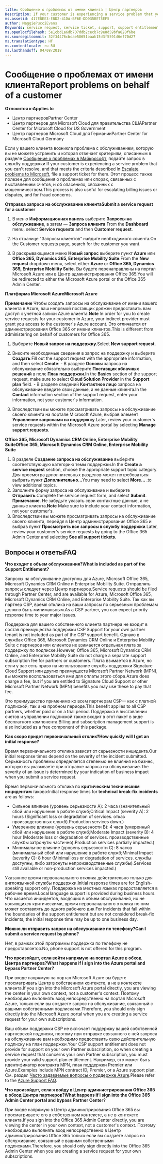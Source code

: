 ```yaml
---
title: Сообщение о проблемах от имени клиента | Центр партнеров
Description: If your customer is experiencing a service problem that you can''t resolve, and that meets the criteria described in Escalate problems to Microsoft, file a support ticket for them.
ms.assetid: 417E8EE3-EBD2-41DA-BF6E-DD935BE78EF5
author: MaggiePucciEvans
Keywords: service request, service ticket, support, support entitlement, aobo, Azure aobo
ms.openlocfilehash: 5e1cbd1a6db707ddb2cecb7c9e8d59bfa828f6be
ms.sourcegitcommit: 32f34476cbcae58651baab15d3f5591d6ef70d27
ms.translationtype: HT
ms.contentlocale: ru-RU
ms.lasthandoff: 04/08/2018
---
```

# <a name="report-problems-on-behalf-of-a-customer"></a><span data-ttu-id="74a02-102">Сообщение о проблемах от имени клиента</span><span class="sxs-lookup"><span data-stu-id="74a02-102">Report problems on behalf of a customer</span></span>

**<span data-ttu-id="74a02-103">Относится к:</span><span class="sxs-lookup"><span data-stu-id="74a02-103">Applies to</span></span>**

-  <span data-ttu-id="74a02-104">Центр партнеров</span><span class="sxs-lookup"><span data-stu-id="74a02-104">Partner Center</span></span>
-  <span data-ttu-id="74a02-105">Центр партнеров для Microsoft Cloud для правительства США</span><span class="sxs-lookup"><span data-stu-id="74a02-105">Partner Center for Microsoft Cloud for US Government</span></span>
-  <span data-ttu-id="74a02-106">Центр партнеров Microsoft Cloud для Германии</span><span class="sxs-lookup"><span data-stu-id="74a02-106">Partner Center for Microsoft Cloud Germany</span></span>

<span data-ttu-id="74a02-107">Если у вашего клиента возникла проблема с обслуживанием, которую вы не можете устранить и которая отвечает критериям, описанным в разделе [Сообщение о проблемах в Майкрософт](escalate-problems-to-microsoft.md), подайте запрос в службу поддержки.</span><span class="sxs-lookup"><span data-stu-id="74a02-107">If your customer is experiencing a service problem that you can't resolve, and that meets the criteria described in [Escalate problems to Microsoft](escalate-problems-to-microsoft.md), file a support ticket for them.</span></span> <span data-ttu-id="74a02-108">Этот процесс также полезен для сообщения о проблемах или спорах, связанных с выставлением счетов, и об опасениях, связанных с мошенничеством.</span><span class="sxs-lookup"><span data-stu-id="74a02-108">This process is also useful for escalating billing issues or disputes, and for fraud concerns.</span></span>

**<span data-ttu-id="74a02-109">Отправка запроса на обслуживание клиента</span><span class="sxs-lookup"><span data-stu-id="74a02-109">Submit a service request for a customer</span></span>**

1.  <span data-ttu-id="74a02-110">В меню **Информационная панель** выберите **Запросы на обслуживание**, а затем — **Запроса клиента**.</span><span class="sxs-lookup"><span data-stu-id="74a02-110">From the **Dashboard** menu, select **Service requests** and then **Customer request**.</span></span> 

2.  <span data-ttu-id="74a02-111">На странице "Запросы клиентов" найдите необходимого клиента.</span><span class="sxs-lookup"><span data-stu-id="74a02-111">On the Customer requests page, search for the customer you want.</span></span>

3.  <span data-ttu-id="74a02-112">В раскрывающемся меню **Новый запрос** выберите пункт **Azure** или **Office 365, Dynamics 365, Enterprise Mobility Suite**.</span><span class="sxs-lookup"><span data-stu-id="74a02-112">From the **New request** dropdown menu, select either **Azure** or **Office 365, Dynamics 365, Enterprise Mobility Suite**.</span></span> <span data-ttu-id="74a02-113">Вы будете перенаправлены на портал Microsoft Azure или в Центр администрирования Office 365.</span><span class="sxs-lookup"><span data-stu-id="74a02-113">You will be redirected to either the Microsoft Azure portal or the Office 365 Admin Center.</span></span>

**<span data-ttu-id="74a02-114">Платформа Microsoft Azure</span><span class="sxs-lookup"><span data-stu-id="74a02-114">Microsoft Azure</span></span>**

<span data-ttu-id="74a02-115">**Примечание** Чтобы создать запросы на обслуживание от имени вашего клиента в Azure, ваш непрямой поставщик должен предоставить вам доступ к учетной записи Azure клиента.</span><span class="sxs-lookup"><span data-stu-id="74a02-115">**Note** In order for you to create service requests for your customer in Azure, your indirect provider must grant you access to the customer's Azure account.</span></span> <span data-ttu-id="74a02-116">Это отличается от администрирования Office 365 от имени клиентов.</span><span class="sxs-lookup"><span data-stu-id="74a02-116">This is different from administering on behalf of customers for Office 365.</span></span>   

1.  <span data-ttu-id="74a02-117">Выберите **Новый запрос на поддержку**.</span><span class="sxs-lookup"><span data-stu-id="74a02-117">Select **New support request**.</span></span>
2.  <span data-ttu-id="74a02-118">Внесите необходимые сведения в запрос на поддержку и выберите **Создать**:</span><span class="sxs-lookup"><span data-stu-id="74a02-118">Fill out the support request with the appropriate information, and then select **Create**:</span></span>
        -   <span data-ttu-id="74a02-119">В разделе **Основы** запроса на обслуживание обязательно выберите **Поставщик облачных решений** в поле **План поддержки**.</span><span class="sxs-lookup"><span data-stu-id="74a02-119">In the **Basics** section of the support request, make sure to select **Cloud Solution Provider** in the **Support plan** field.</span></span>
        -   <span data-ttu-id="74a02-120">В разделе сведений **Контактное лицо** запроса на обслуживание введите свои данные, а не данные клиента.</span><span class="sxs-lookup"><span data-stu-id="74a02-120">In the **Contact** information section of the support request, enter your information, not your customer's information.</span></span>

3.  <span data-ttu-id="74a02-121">Впоследствии вы можете просматривать запросы на обслуживание своего клиента на портале Microsoft Azure, выбрав элемент **Управление запросами на поддержку**.</span><span class="sxs-lookup"><span data-stu-id="74a02-121">Later, review your customer's service requests within the Microsoft Azure portal by selecting **Manage support requests**.</span></span>



**<span data-ttu-id="74a02-122">Office 365, Microsoft Dynamics CRM Online, Enterprise Mobility Suite</span><span class="sxs-lookup"><span data-stu-id="74a02-122">Office 365, Microsoft Dynamics CRM Online, Enterprise Mobility Suite</span></span>**

1. <span data-ttu-id="74a02-123">В разделе **Создание запроса на обслуживание** выберите соответствующую категорию темы поддержки.</span><span class="sxs-lookup"><span data-stu-id="74a02-123">In the **Create a service request** section, choose the appropriate support topic category.</span></span> <span data-ttu-id="74a02-124">Для просмотра дополнительных разделов может потребоваться выбрать пункт **Дополнительно…**</span><span class="sxs-lookup"><span data-stu-id="74a02-124">You may need to select **More…**</span></span> <span data-ttu-id="74a02-125">.</span><span class="sxs-lookup"><span data-stu-id="74a02-125">to view additional topics.</span></span>    
2. <span data-ttu-id="74a02-126">Заполните форму запроса на обслуживание и выберите **Отправить**.</span><span class="sxs-lookup"><span data-stu-id="74a02-126">Complete the service request form, and select **Submit**.</span></span>
    <span data-ttu-id="74a02-127">**Примечание**. Не забудьте указать свои контактные данные, а не данные клиента.</span><span class="sxs-lookup"><span data-stu-id="74a02-127">**Note**  Make sure to include your contact information, not your customer's.</span></span>
3. <span data-ttu-id="74a02-128">Впоследствии вы можете просматривать запросы на обслуживание своего клиента, перейдя в Центр администрирования Office 365 и выбрав пункт **Просмотреть все запросы в службу поддержки**.</span><span class="sxs-lookup"><span data-stu-id="74a02-128">Later, review your customer's service requests by going to the Office 365 Admin Center and selecting **See all support tickets**.</span></span>

## <a name="faq"></a><span data-ttu-id="74a02-129">Вопросы и ответы</span><span class="sxs-lookup"><span data-stu-id="74a02-129">FAQ</span></span>


**<span data-ttu-id="74a02-130">Что входит в объем обслуживания?</span><span class="sxs-lookup"><span data-stu-id="74a02-130">What is included as part of the Support Entitlement?</span></span>**

<span data-ttu-id="74a02-131">Запросы на обслуживание доступны для Azure, Microsoft Office 365, Microsoft Dynamics CRM Online и Enterprise Mobility Suite. Отправлять запросы следует через Центр партнеров.</span><span class="sxs-lookup"><span data-stu-id="74a02-131">Service requests should be filed through Partner Center, and are available for Azure, Microsoft Office 365, Microsoft Dynamics CRM Online, and Enterprise Mobility Suite.</span></span> <span data-ttu-id="74a02-132">Так как вы партнер CSP, время отклика на ваши запросы по серьезным проблемам должно быть минимальным.</span><span class="sxs-lookup"><span data-stu-id="74a02-132">As a CSP partner, you can expect priority response time to your major issues.</span></span>

<span data-ttu-id="74a02-133">Поддержка для вашего собственного клиента партнера не входит в состав преимущества поддержки CSP.</span><span class="sxs-lookup"><span data-stu-id="74a02-133">Support for your own partner tenant is not included as part of the CSP support benefit.</span></span> <span data-ttu-id="74a02-134">Однако в службах Office 365, Microsoft Dynamics CRM Online и Enterprise Mobility Suite с партнеров или клиентов не взимается отдельная плата за поддержку по подписке.</span><span class="sxs-lookup"><span data-stu-id="74a02-134">However, Office 365, Microsoft Dynamics CRM Online, and Enterprise Mobility Suite do not charge a separate support subscription fee for partners or customers.</span></span> <span data-ttu-id="74a02-135">Плата взимается в Azure, но если у вас есть право на использование службы поддержки Signature Cloud Support или других преимуществ Microsoft Partner Network (MPN), вы можете воспользоваться ими для оплаты этого сбора.</span><span class="sxs-lookup"><span data-stu-id="74a02-135">Azure does charge a fee, but if you are entitled to Signature Cloud Support or other Microsoft Partner Network (MPN) benefits you may use these to pay that fee.</span></span>

<span data-ttu-id="74a02-136">Это преимущество применимо ко всем партнерам CSP— как с платной подпиской, так и на пробном периоде.</span><span class="sxs-lookup"><span data-stu-id="74a02-136">This benefit applies to all CSP partners, whether paid or on a trial period.</span></span> <span data-ttu-id="74a02-137">Поддержка в выставлении счетов и управлении подпиской также входит в этот пакет в виде бесплатного компонента.</span><span class="sxs-lookup"><span data-stu-id="74a02-137">Billing and subscription management support is also included as a free component of this package.</span></span>

**<span data-ttu-id="74a02-138">Как скоро придет первоначальный отклик?</span><span class="sxs-lookup"><span data-stu-id="74a02-138">How quickly will I get an initial response?</span></span>**

<span data-ttu-id="74a02-139">Время первоначального отклика зависит от серьезности инцидента.</span><span class="sxs-lookup"><span data-stu-id="74a02-139">Our initial response times depend on the severity of the incident submitted.</span></span> <span data-ttu-id="74a02-140">Серьезность проблемы определяется степенью ее влияния на бизнес, которую вы указываете при отправке запроса на обслуживание.</span><span class="sxs-lookup"><span data-stu-id="74a02-140">The severity of an issue is determined by your indication of business impact when you submit a service request.</span></span>

<span data-ttu-id="74a02-141">Время первоначального отклика по **критическим техническим инцидентам** таково:</span><span class="sxs-lookup"><span data-stu-id="74a02-141">Initial response times for **technical break-fix incidents** are as follows:</span></span>

-   <span data-ttu-id="74a02-142">Сильное влияние (уровень серьезности A): 2 часа (значительный сбой или нарушение в работе служб;</span><span class="sxs-lookup"><span data-stu-id="74a02-142">Critical Impact (severity A): 2 hours (Significant loss or degradation of services.</span></span> <span data-ttu-id="74a02-143">отказ производственных служб).</span><span class="sxs-lookup"><span data-stu-id="74a02-143">Production services down.)</span></span>
-   <span data-ttu-id="74a02-144">Умеренное влияние (уровень серьезности B): 4 часа (умеренный сбой или нарушение в работе служб;</span><span class="sxs-lookup"><span data-stu-id="74a02-144">Moderate Impact (severity B): 4 hour (Moderate loss or degradation of services.</span></span> <span data-ttu-id="74a02-145">производственные службы затронуты частично).</span><span class="sxs-lookup"><span data-stu-id="74a02-145">Production services partially impacted.)</span></span>
-   <span data-ttu-id="74a02-146">Минимальное влияние (уровень серьезности C): 8 часов (минимальный сбой или нарушение в работе служб;</span><span class="sxs-lookup"><span data-stu-id="74a02-146">Minimal Impact (severity C): 8 hour (Minimal loss or degradation of services.</span></span> <span data-ttu-id="74a02-147">службы доступны, либо затронуты непроизводственные службы).</span><span class="sxs-lookup"><span data-stu-id="74a02-147">Services still available or non-production services impacted.)</span></span>

<span data-ttu-id="74a02-148">Указанное время первоначального отклика действительно только для англоязычной службы поддержки.</span><span class="sxs-lookup"><span data-stu-id="74a02-148">Initial response times are for English-speaking support only.</span></span> <span data-ttu-id="74a02-149">Поддержка на местных языках предоставляется в рабочее время.</span><span class="sxs-lookup"><span data-stu-id="74a02-149">Local language support is provided during business hours.</span></span>
<span data-ttu-id="74a02-150">Что касается инцидентов, входящих в объем обслуживания, но не являющихся критическими, время первоначального отклика по ним может составлять до одного рабочего дня.</span><span class="sxs-lookup"><span data-stu-id="74a02-150">For incidents that fall within the boundaries of the support entitlement but are not considered break-fix incidents, the initial response time may be up to one business day.</span></span>

**<span data-ttu-id="74a02-151">Можно ли отправить запрос на обслуживание по телефону?</span><span class="sxs-lookup"><span data-stu-id="74a02-151">Can I submit a service request by phone?</span></span>**

<span data-ttu-id="74a02-152">Нет, в рамках этой программы поддержка по телефону не предоставляется.</span><span class="sxs-lookup"><span data-stu-id="74a02-152">No, phone support is not offered for this program.</span></span>

**<span data-ttu-id="74a02-153">Что произойдет, если войти напрямую на портал Azure в обход Центра партнеров?</span><span class="sxs-lookup"><span data-stu-id="74a02-153">What happens if I sign into the Azure portal and bypass Partner Center?</span></span>**

<span data-ttu-id="74a02-154">При входе напрямую на портал Microsoft Azure вы будете просматривать Центр в собственном контексте, а не в контексте клиента.</span><span class="sxs-lookup"><span data-stu-id="74a02-154">If you sign into the Microsoft Azure portal directly, you are viewing the center in your own context, not a customer's context.</span></span> <span data-ttu-id="74a02-155">Поэтому необходимо выполнять вход непосредственно на портал Microsoft Azure, только если вы создаете запрос на обслуживание, связанный с вашими собственными подписками.</span><span class="sxs-lookup"><span data-stu-id="74a02-155">Therefore, you should only sign directly into the Microsoft Azure portal when you are creating a service request for your own subscriptions.</span></span>

<span data-ttu-id="74a02-156">Ваш объем поддержки CSP не включает поддержку вашей собственной партнерской подписки, поэтому при отправке связанного с ней запроса на обслуживание вам необходимо предоставить свою действительную подписку на план поддержки.</span><span class="sxs-lookup"><span data-stu-id="74a02-156">Your CSP support entitlement does not provide for support on your own Partner subscription, so when creating a service request that concerns your own Partner subscription, you must provide your valid support plan entitlement.</span></span> <span data-ttu-id="74a02-157">Например, это может быть идентификатор контракта MPN, план поддержки Premier или Azure.</span><span class="sxs-lookup"><span data-stu-id="74a02-157">Examples include MPN contract ID, Premier, or a Azure support plan.</span></span> <span data-ttu-id="74a02-158">См. раздел [Часто задаваемые вопросы о поддержке Azure](http://go.microsoft.com/fwlink/?LinkId=717532).</span><span class="sxs-lookup"><span data-stu-id="74a02-158">Please refer to the [Azure Support FAQ](http://go.microsoft.com/fwlink/?LinkId=717532).</span></span>

**<span data-ttu-id="74a02-159">Что произойдет, если я войду в Центр администрирования Office 365 в обход Центра партнеров?</span><span class="sxs-lookup"><span data-stu-id="74a02-159">What happens if I sign into the Office 365 Admin Center portal and bypass Partner Center?</span></span>**

<span data-ttu-id="74a02-160">При входе напрямую в Центр администрирования Office 365 вы просматриваете его в собственном контексте, а не в контексте клиента.</span><span class="sxs-lookup"><span data-stu-id="74a02-160">If you sign into the Office 365 Admin Center directly, you are viewing the center in your own context, not a customer's context.</span></span> <span data-ttu-id="74a02-161">Поэтому необходимо выполнять вход непосредственно в Центр администрирования Office 365 только если вы создаете запрос на обслуживание, связанный с вашими собственными подписками.</span><span class="sxs-lookup"><span data-stu-id="74a02-161">Therefore, you should only sign directly into the Office 365 Admin Center when you are creating a service request for your own subscriptions.</span></span>

 

 



